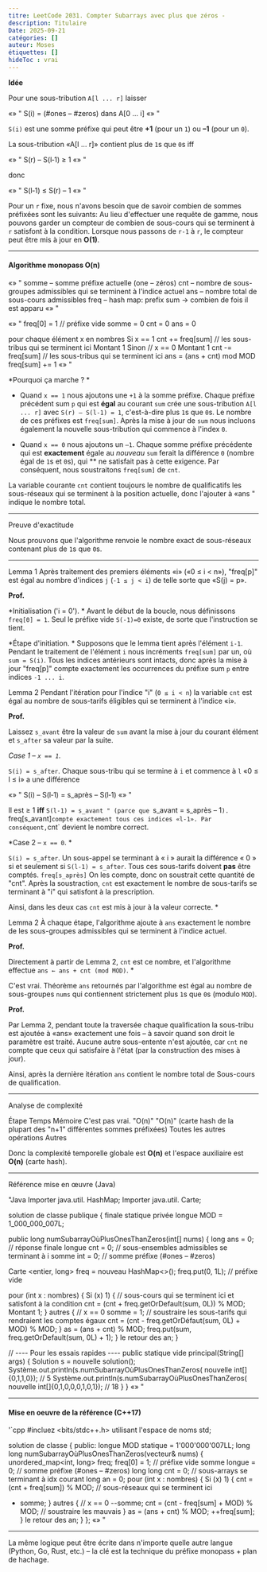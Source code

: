 ```yaml
---
titre: LeetCode 2031. Compter Subarrays avec plus que zéros -
description: Titulaire
Date: 2025-09-21
catégories: []
auteur: Moses
étiquettes: []
hideToc : vrai
---
```

**Idée**

Pour une sous-tribution `A[l ... r]` laisser

«» "
S(i) = (#ones – #zeros) dans A[0 ... i]
«» "

`S(i)` est une somme préfixe qui peut être **+1** (pour un `1`) ou **–1** (pour un `0`).

La sous-tribution «A[l ... r]» contient plus de `1`s que `0`s iff

«» "
S(r) – S(l‐1) ≥ 1
«» "

donc

«» "
S(l‐1) ≤ S(r) – 1
«» "

Pour un `r` fixe, nous n'avons besoin que de savoir combien de sommes préfixées
sont les suivants:
Au lieu d'effectuer une requête de gamme, nous pouvons garder un compteur de
combien de sous-cours qui se terminent à `r` satisfont à la condition.
Lorsque nous passons de `r-1` à `r`, le compteur peut être mis à jour en **O(1)**.

-----------------------------------------------------------------------------------

#### Algorithme monopass O(n)

«» "
somme – somme préfixe actuelle (one – zéros)
cnt – nombre de sous-groupes admissibles qui se terminent à l'indice actuel
ans – nombre total de sous-cours admissibles
freq – hash map: prefix sum → combien de fois il est apparu
«» "

«» "
freq[0] = 1 // préfixe vide
somme = 0
cnt = 0
ans = 0

pour chaque élément x en nombres
Si x == 1
cnt += freq[sum] // les sous-tribus qui se terminent ici
Montant 1
Sinon // x == 0
Montant 1
cnt -= freq[sum] // les sous-tribus qui se terminent ici
ans = (ans + cnt) mod MOD
freq[sum] += 1
«» "

*Pourquoi ça marche ? *

* Quand `x == 1` nous ajoutons une `+1` à la somme préfixe.
Chaque préfixe précédent sum `p` qui est **égal** au courant
`sum` crée une sous-tribution `A[l ... r]` avec
`S(r) – S(l‐1) = 1`, c'est-à-dire plus `1`s que `0`s.
Le nombre de ces préfixes est `freq[sum]`.
Après la mise à jour de `sum` nous incluons également la nouvelle sous-tribution qui
commence à l'index `0`.

* Quand `x == 0` nous ajoutons un `–1`.
Chaque somme préfixe précédente qui est **exactement** égale au *nouveau*
`sum` ferait la différence `0` (nombre égal de `1`s et `0`s),
qui ** ne satisfait pas à cette exigence.
Par conséquent, nous soustraitons `freq[sum]` de `cnt`.

La variable courante `cnt` contient toujours le nombre de qualificatifs
les sous-réseaux qui se terminent à la position actuelle, donc l'ajouter à «ans "
indique le nombre total.

-----------------------------------------------------------------------------------

Preuve d'exactitude

Nous prouvons que l'algorithme renvoie le nombre exact de sous-réseaux
contenant plus de `1`s que `0`s.

---

Lemma 1
Après traitement des premiers éléments «i» («0 ≤ i < n»),
"freq[p]" est égal au nombre d'indices `j` (`-1 ≤ j < i`) de telle sorte que
«S(j) = p».

**Prof.**

*Initialisation ('i = 0'). *
Avant le début de la boucle, nous définissons `freq[0] = 1`.
Seul le préfixe vide `S(-1)=0` existe, de sorte que l'instruction se tient.

*Étape d'initiation. *
Supposons que le lemma tient après l'élément `i-1`.
Pendant le traitement de l'élément `i` nous incréments
`freq[sum]` par un, où `sum = S(i)`.
Tous les indices antérieurs sont intacts, donc après la mise à jour
"freq[p]" compte exactement les occurrences du préfixe sum `p`
entre indices `-1 ... i`.



Lemma 2
Pendant l'itération pour l'indice "i" (`0 ≤ i < n`) la variable `cnt`
est égal au nombre de sous-tarifs éligibles qui se terminent à l'indice «i».

**Prof.**

Laissez `s_avant` être la valeur de `sum` avant la mise à jour du courant
élément et `s_after` sa valeur par la suite.

*Case 1 – `x == 1`.*

`S(i) = s_after`.
Chaque sous-tribu qui se termine à `i` et commence à `l` «0 ≤ l ≤ i»
a une différence

«» "
S(i) – S(l‐1) = s_après – S(l‐1)
«» "

Il est ≥ 1 **iff** `S(l‐1) = s_avant "
(parce que `s_avant = s_après – 1`).
`freq[s_avant]` compte exactement tous ces indices «l‐1».
Par conséquent, `cnt` devient le nombre correct.

*Case 2 – `x == 0`. *

`S(i) = s_after`.
Un sous-appel se terminant à « i » aurait la différence « 0 » si et seulement si
`S(l‐1) = s_after`.
Tous ces sous-tarifs doivent **pas** être comptés.
`freq[s_après]` On les compte, donc on soustrait cette quantité de
"cnt".
Après la soustraction, `cnt` est exactement le nombre de sous-tarifs
se terminant à "i" qui satisfont à la prescription.

Ainsi, dans les deux cas `cnt` est mis à jour à la valeur correcte. *



Lemma 2
À chaque étape, l'algorithme ajoute à `ans` exactement le nombre de
les sous-groupes admissibles qui se terminent à l'indice actuel.

**Prof.**

Directement à partir de Lemma 2, `cnt` est ce nombre,
et l'algorithme effectue
`ans ← ans + cnt (mod MOD)`. *



C'est vrai. Théorème
`ans` retournés par l'algorithme est égal au nombre de sous-groupes
`nums` qui contiennent strictement plus `1`s que `0`s (modulo `MOD`).

**Prof.**

Par Lemma 2, pendant toute la traversée chaque qualification
la sous-tribu est ajoutée à «ans» exactement une fois – à savoir quand son droit
le paramètre est traité.
Aucune autre sous-entente n'est ajoutée, car `cnt` ne compte que ceux qui
satisfaire à l'état (par la construction des mises à jour).

Ainsi, après la dernière itération `ans` contient le nombre total de
Sous-cours de qualification.



-----------------------------------------------------------------------------------

Analyse de complexité

Étape Temps Mémoire
C'est pas vrai.
"O(n)" "O(n)" (carte hash de la plupart des "n+1" différentes sommes préfixées)
Toutes les autres opérations Autres

Donc la complexité temporelle globale est **O(n)** et l'espace auxiliaire
est **O(n)** (carte hash).

-----------------------------------------------------------------------------------

Référence mise en œuvre (Java)

"Java
Importer java.util. HashMap;
Importer java.util. Carte;

solution de classe publique {
finale statique privée longue MOD = 1_000_000_007L;

public long numSubarrayOùPlusOnesThanZeros(int[] nums) {
long ans = 0; // réponse finale
longue cnt = 0; // sous-ensembles admissibles se terminant à i
somme int = 0; // somme préfixe (#ones – #zeros)

Carte <entier, long> freq = nouveau HashMap<>();
freq.put(0, 1L); // préfixe vide

pour (int x : nombres) {
Si (x) 1) {
// sous-cours qui se terminent ici et satisfont à la condition
cnt = (cnt + freq.getOrDefault(sum, 0L)) % MOD;
Montant 1;
} autres { // x == 0
somme = 1;
// soustraire les sous-tarifs qui rendraient les comptes égaux
cnt = (cnt - freq.getOrDéfaut(sum, 0L) + MOD) % MOD;
}
as = (ans + cnt) % MOD;
freq.put(sum, freq.getOrDefault(sum, 0L) + 1);
}
le retour des an;
}

// ---- Pour les essais rapides ----
public statique vide principal(String[] args) {
Solution s = nouvelle solution();
Système.out.println(s.numSubarrayOùPlusOnesThanZeros(
nouvelle int[]{0,1,1,0}); // 5
Système.out.println(s.numSubarrayOùPlusOnesThanZeros(
nouvelle int[]{0,1,0,0,0,1,0,1}); // 18
}
}
«» "

-----------------------------------------------------------------------------------

#### Mise en oeuvre de la référence (C++17)

'`cpp
#incluez <bits/stdc++.h>
utilisant l'espace de noms std;

solution de classe {
public:
longue MOD statique = 1'000'000'007LL;
long long numSubarrayOùPlusOnesThanZeros(vecteur<int>& nums) {
unordered_map<int, long> freq;
freq[0] = 1; // préfixe vide
somme longue = 0; // somme préfixe (#ones – #zeros)
long long cnt = 0; // sous-arrays se terminant à idx courant
long an = 0;
pour (int x : nombres) {
Si (x) 1) {
cnt = (cnt + freq[sum]) % MOD; // sous-réseaux qui se terminent ici
+ somme;
} autres { // x == 0
--somme;
cnt = (cnt - freq[sum] + MOD) % MOD; // soustraire les mauvais
}
as = (ans + cnt) % MOD;
++freq[sum];
}
le retour des an;
}
};
«» "

-----------------------------------------------------------------------------------

La même logique peut être écrite dans n'importe quelle autre langue (Python, Go, Rust,
etc.) – la clé est la technique du préfixe monopass + plan de hachage.